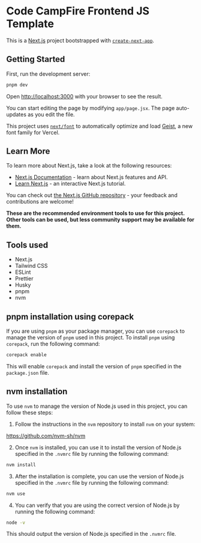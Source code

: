# Code CampFire Frontend JS Template

This is a [Next.js](https://nextjs.org) project bootstrapped with [`create-next-app`](https://nextjs.org/docs/app/api-reference/cli/create-next-app).

## Getting Started

First, run the development server:

```bash
pnpm dev
```

Open [http://localhost:3000](http://localhost:3000) with your browser to see the result.

You can start editing the page by modifying `app/page.jsx`. The page auto-updates as you edit the file.

This project uses [`next/font`](https://nextjs.org/docs/app/building-your-application/optimizing/fonts) to automatically optimize and load [Geist](https://vercel.com/font), a new font family for Vercel.

## Learn More

To learn more about Next.js, take a look at the following resources:

- [Next.js Documentation](https://nextjs.org/docs) - learn about Next.js features and API.
- [Learn Next.js](https://nextjs.org/learn) - an interactive Next.js tutorial.

You can check out [the Next.js GitHub repository](https://github.com/vercel/next.js) - your feedback and contributions are welcome!

**These are the recommended environment tools to use for this project. Other tools can be used, but less community support may be available for them.**

## Tools used

- Next.js
- Tailwind CSS
- ESLint
- Prettier
- Husky
- pnpm
- nvm

## pnpm installation using corepack

If you are using `pnpm` as your package manager, you can use `corepack` to manage the version of `pnpm` used in this project. To install `pnpm` using `corepack`, run the following command:

```bash
corepack enable
```

This will enable `corepack` and install the version of `pnpm` specified in the `package.json` file.

## nvm installation

To use `nvm` to manage the version of Node.js used in this project, you can follow these steps:

1. Follow the instructions in the `nvm` repository to install `nvm` on your system:

https://github.com/nvm-sh/nvm


2. Once `nvm` is installed, you can use it to install the version of Node.js specified in the `.nvmrc` file by running the following command:

```bash
nvm install
```

3. After the installation is complete, you can use the version of Node.js specified in the `.nvmrc` file by running the following command:

```bash
nvm use
```

4. You can verify that you are using the correct version of Node.js by running the following command:

```bash
node -v
```

This should output the version of Node.js specified in the `.nvmrc` file.
